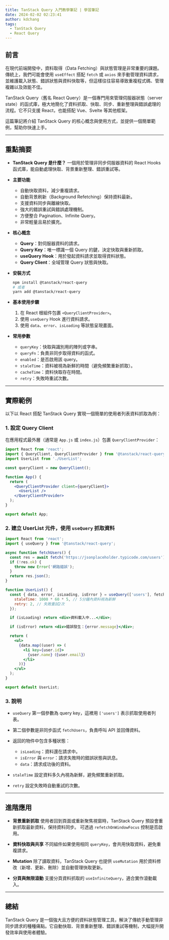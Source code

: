 ```yaml
---
title: TanStack Query 入門教學筆記 | 學習筆記
date: 2024-02-02 02:23:41
author: kdchang
tags:
  - TanStack Query
  - React Query
---
```


## 前言

在現代前端開發中，資料取得（Data Fetching）與狀態管理是非常重要的課題。傳統上，我們可能會使用 `useEffect` 搭配 `fetch` 或 `axios` 來手動管理資料請求，並維護載入狀態、錯誤狀態與資料快取等，但這樣往往容易導致重複程式碼、管理複雜以及效能不佳。

TanStack Query（舊名 React Query）是一個專門用來管理伺服器狀態（server state）的函式庫，極大地簡化了資料抓取、快取、同步、重新整理與錯誤處理的流程。它不只支援 React，也能搭配 Vue、Svelte 等其他框架。

這篇筆記將介紹 TanStack Query 的核心概念與使用方式，並提供一個簡單範例，幫助你快速上手。

---

## 重點摘要

- **TanStack Query 是什麼？**
  一個用於管理非同步伺服器資料的 React Hooks 函式庫，能自動處理快取、背景重新整理、錯誤重試等。

- **主要功能**

  - 自動快取資料，減少重複請求。
  - 自動背景刷新（Background Refetching）保持資料最新。
  - 支援資料同步與離線快取。
  - 強大的錯誤重試與錯誤處理機制。
  - 方便整合 Pagination、Infinite Query。
  - 非常輕量且易於擴充。

- **核心概念**

  - **Query**：對伺服器資料的請求。
  - **Query Key**：唯一標識一個 Query 的鍵，決定快取與重新抓取。
  - **useQuery Hook**：用於發起資料請求並取得資料狀態。
  - **Query Client**：全域管理 Query 狀態與快取。

- **安裝方式**

  ```bash
  npm install @tanstack/react-query
  # 或者
  yarn add @tanstack/react-query
  ```

- **基本使用步驟**

  1. 在 React 根組件包裹 `<QueryClientProvider>`。
  2. 使用 `useQuery` Hook 進行資料請求。
  3. 使用 `data`、`error`、`isLoading` 等狀態呈現畫面。

- **常用參數**

  - `queryKey`：快取與識別用的陣列或字串。
  - `queryFn`：負責非同步取得資料的函式。
  - `enabled`：是否啟用該 query。
  - `staleTime`：資料被視為新鮮的時間（避免頻繁重新抓取）。
  - `cacheTime`：資料快取存在時間。
  - `retry`：失敗時重試次數。

---

## 實際範例

以下以 React 搭配 TanStack Query 實現一個簡單的使用者列表資料抓取為例：

### 1. 設定 Query Client

在應用程式最外層（通常是 `App.js` 或 `index.js`）包裹 `QueryClientProvider`：

```jsx
import React from 'react';
import { QueryClient, QueryClientProvider } from '@tanstack/react-query';
import UserList from './UserList';

const queryClient = new QueryClient();

function App() {
  return (
    <QueryClientProvider client={queryClient}>
      <UserList />
    </QueryClientProvider>
  );
}

export default App;
```

### 2. 建立 UserList 元件，使用 `useQuery` 抓取資料

```jsx
import React from 'react';
import { useQuery } from '@tanstack/react-query';

async function fetchUsers() {
  const res = await fetch('https://jsonplaceholder.typicode.com/users');
  if (!res.ok) {
    throw new Error('網路錯誤');
  }
  return res.json();
}

function UserList() {
  const { data, error, isLoading, isError } = useQuery(['users'], fetchUsers, {
    staleTime: 1000 * 60 * 5, // 5分鐘內資料視為新鮮
    retry: 2, // 失敗重試2次
  });

  if (isLoading) return <div>資料載入中...</div>;

  if (isError) return <div>錯誤發生：{error.message}</div>;

  return (
    <ul>
      {data.map((user) => (
        <li key={user.id}>
          {user.name}（{user.email}）
        </li>
      ))}
    </ul>
  );
}

export default UserList;
```

### 3. 說明

- `useQuery` 第一個參數為 query key，這裡用 `['users']` 表示抓取使用者列表。
- 第二個參數是非同步函式 `fetchUsers`，負責呼叫 API 並回傳資料。
- 返回的物件中包含多種狀態：

  - `isLoading`：資料還在請求中。
  - `isError` 與 `error`：請求失敗時的錯誤狀態與訊息。
  - `data`：請求成功後的資料。

- `staleTime` 設定資料多久內視為新鮮，避免頻繁重新抓取。
- `retry` 設定失敗時自動重試的次數。

---

## 進階應用

- **背景重新抓取**
  使用者回到頁面或重新聚焦視窗時，TanStack Query 預設會重新抓取最新資料，保持資料同步。
  可透過 `refetchOnWindowFocus` 控制是否啟用。

- **資料快取與共享**
  不同組件如果使用相同 `queryKey`，會共用快取資料，避免重複請求。

- **Mutation**
  除了讀取資料，TanStack Query 也提供 `useMutation` 用於資料修改（新增、更新、刪除）並自動管理快取更新。

- **分頁與無限滾動**
  支援分頁資料抓取的 `useInfiniteQuery`，適合實作滾動載入。

---

## 總結

TanStack Query 是一個強大且方便的資料狀態管理工具，解決了傳統手動管理非同步請求的種種痛點。它自動快取、背景重新整理、錯誤重試等機制，大幅提升開發效率與使用者體驗。
